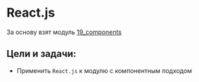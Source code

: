 # React.js
За основу взят модуль [19_components](https://github.com/SetMiller/programming-practice/tree/master/Modules/19_components)

Цели и задачи:
-
* Применить `React.js` к модулю с компонентным подходом


